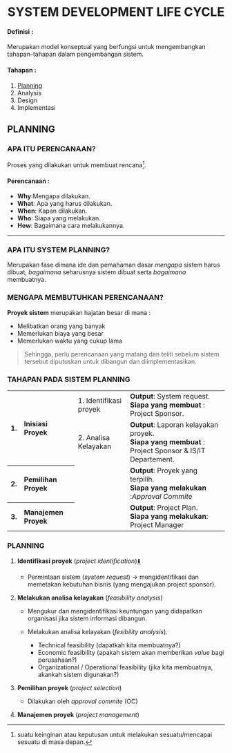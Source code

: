 
<h1 align="center">SYSTEM DEVELOPMENT LIFE CYCLE</h1>

<h4 id="definisi"> Definisi :</h4>

Merupakan model konseptual yang berfungsi untuk mengembangkan tahapan-tahapan dalam pengembangan sistem.

#### Tahapan :
1. [Planning](#planning)
2. Analysis
3. Design
4. Implementasi

<h2 id="planning">PLANNING</h2>

<h3 id="perencanaan">APA ITU PERENCANAAN?</h3>

Proses yang dilakukan untuk membuat rencana[^1].

[^1]: suatu keinginan atau keputusan untuk melakukan sesuatu/mencapai sesuatu di masa depan.

#### Perencanaan :
+ **Why**:Mengapa dilakukan.
+ **What**: Apa yang harus dilakukan.
+ **When**: Kapan dilakukan.
+ **Who**: Siapa yang melakukan.
+ **How**: Bagaimana cara melakukannya.

-----

<h3 id="apa">APA ITU SYSTEM PLANNING?</h3>

Merupakan fase dimana ide dan pemahaman dasar *mengapa* sistem harus dibuat, *bagaimana* seharusnya sistem dibuat serta *bagaimana* membuatnya.


<h3 id="mengapa">MENGAPA MEMBUTUHKAN PERENCANAAN?</h3>

**Proyek sistem** merupakan hajatan besar di mana :
+ Melibatkan orang yang banyak
+ Memerlukan biaya yang besar
+ Memerlukan waktu yang cukup lama

> Sehingga, perlu perencanaan yang matang dan teliti sebelum sistem tersebut diputuskan untuk dibangun dan diimplementasikan.


<h3 id="tahapan">TAHAPAN PADA SISTEM PLANNING</h3>

<table align="center">
  <tr align="left">
    <th rowspan=2 align="center">1. </th>
    <th rowspan=2>Inisiasi Proyek</th>
    <td>1. Identifikasi proyek</td>
    <td><b>Output</b>: System request.<br><b>Siapa yang membuat</b> : Project Sponsor.
  </tr>
  <tr align="left">
    <td>2. Analisa Kelayakan</td>
    <td><b>Output</b>: Laporan kelayakan proyek.<br><b>Siapa yang membuat</b> : Project Sponsor & IS/IT Departement.
  </tr>
  <tr align="left">
    <th align="center">2. </th>
    <th>Pemilihan Proyek</th>
    <td></td>
    <td><b>Output</b>: Proyek yang terpilih.<br><b>Siapa yang melakukan </b>:<i>Approval Commite</i>
  </tr>
  <tr align="left">
    <th align="center">3.</th>
    <th>Manajemen Proyek</th>
    <td></td>
    <td><b>Output</b>: Project Plan.<br><b>Siapa yang melakukan</b>: Project Manager</td>
  </tr>
</table>

### PLANNING
1. **Identifikasi proyek** (*project identification*)[⬇️](#)

   + Permintaan sistem (*system request*) &rarr; mengidentifikasi dan memetakan kebutuhan bisnis (yang mengajukan project sponsor).
3. **Melakukan analisa kelayakan** (*feasibility analysis*)

   + Mengukur dan mengidentifikasi keuntungan yang didapatkan organisasi jika sistem informasi dibangun.
   + Melakukan analisa kelayakan (*fesibility analysis*). 

      + Technical feasibility (dapatkah kita membuatnya?)
      + Economic feasibility (apakah sistem akan memberikan *value* bagi perusahaan?)
      + Organizational / Operational feasibility (jika kita membuatnya, akankah sistem digunakan?)
5. **Pemilihan proyek** (*project selection*)

    + Dilakukan oleh <i title="Komiter persetujuan">approval commite</i> (OC)
7. **Manajemen proyek** (*project management*)

